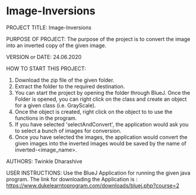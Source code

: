 # Image-Inversions

PROJECT TITLE: Image-Inversions

PURPOSE OF PROJECT: The purpose of the project is to convert the image into an inverted copy of the given image.

VERSION or DATE: 24.06.2020

HOW TO START THIS PROJECT:

1) Download the zip file of the given folder.
2) Extract the folder to the required destination.
3) You can start the project by opening the folder through BlueJ. Once the Folder is opened, you can right click on the class and create an object for a given class (i.e. GrayScale).
4) Once the object is created, right click on the object to to use the functions in the program.
5) If you have selected 'selectAndConvert', the application would ask you to select a bunch of images for conversion.
6) Once you have selected the images, the application would convert the given images into the inverted images would be saved by the name of inverted-<image_name>.

AUTHORS: Twinkle Dharashive

USER INSTRUCTIONS: Use the BlueJ Application for running the given java program. The link for downloading the Application is : https://www.dukelearntoprogram.com/downloads/bluej.php?course=2
